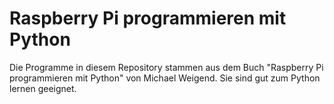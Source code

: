 # Raspberry Pi programmieren mit Python

Die Programme in diesem Repository stammen aus dem Buch "Raspberry Pi programmieren mit Python" von Michael Weigend.
Sie sind gut zum Python lernen geeignet.

